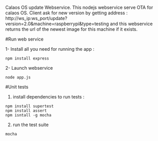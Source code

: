 Calaos OS update Webservice.
This nodejs webservice serve OTA for calaos OS.
Client ask for new version by getting address : http://ws_ip:ws_port/update?version=2.0&machine=raspberrypi&type=testing and this webservice returns the url of the newest image for this machine if it exists.


#Run web service

1- Install all you need for running the app :

```
npm install express
```

2- Launch webservice
```
node app.js
```

#Unit tests

1. install dependencies to run tests :
```
npm install supertest
npm install assert
npm isntall -g mocha
```

2. run the test suite
```
mocha
```